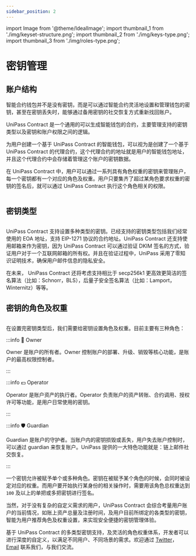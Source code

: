 ```yaml
---
sidebar_position: 2
---
```


import Image from '@theme/IdealImage';
import thumbnail_1 from './img/keyset-structure.png';
import thumbnail_2 from './img/keys-type.png';
import thumbnail_3 from './img/roles-type.png';

# 密钥管理

## 账户结构

智能合约钱包并不是没有密钥，而是可以通过智能合约灵活地设置和管理钱包的密钥，甚至在密钥丢失时，能够通过备用密钥的社交恢复方式重新找回账户。

UniPass Contract 是一个通用的可以生成智能钱包的合约，主要管理支持的密钥类型以及密钥和账户权限之间的逻辑。

为用户创建一个基于 UniPass Contract 的智能钱包，可以视为是创建了一个基于 UniPass Contract 的代理合约，这个代理合约的地址就是用户的智能钱包地址，并且这个代理合约中会存储着管理这个账户的密钥数据。

在 UniPass Contract 中，用户可以通过一系列具有角色权重的密钥来管理账户，每一个密钥都有一个对应的角色及权重。用户只要集齐了超过某角色要求权重的密钥的签名后，就可以通过 UniPass Contract 执行这个角色相关的权限。

<p align="center">
    <Image img={thumbnail_1} width="80%"/>
</p>

## 密钥类型

<p align="center">
    <Image img={thumbnail_2} width="80%"/>
</p>

UniPass Contract 支持设置多种类型的密钥。已经支持的密钥类型包括我们经常使用的 EOA 地址，支持 EIP-1271 协议的合约地址。UniPass Contract 还支持使用邮箱来作为密钥，因为 UniPass Contract 可以通过验证 DKIM 签名的方式，验证用户对于一个互联网邮箱的所有权。并且在验证过程中，UniPass 采用了零知识证明技术，确保用户邮件信息的隐私安全。

在未来， UniPass Contract 还将考虑支持相比于 secp256k1 更高效更简洁的签名算法（比如：Schnorr，BLS），后量子安全签名算法（比如：Lamport，Winternitz）等等。

## 密钥的角色及权重

<p align="center">
    <Image img={thumbnail_3} width="80%"/>
</p>

在设置完密钥类型后，我们需要给密钥设置角色及权重。目前主要有三种角色：

:::info 👤 Owner

Owner 是账户的所有者。Owner 控制账户的部署、升级、销毁等核心功能，是账户的最高权限控制者。

:::

:::info 💵 Operator

Operator 是账户资产的执行者。Operator 负责账户的资产转账、合约调用、授权许可等功能，是用户日常使用的密钥。

:::

:::info 🛡️ Guardian

Guardian 是账户的守护者。当账户内的密钥损毁或丢失，用户失去账户控制时，可以通过 guardian 来恢复账户。UniPass 提供的一大特色功能就是：链上邮件社交恢复。

:::

一个密钥允许被赋予单个或多种角色。密钥在被赋予某个角色的时候，会同时被设定对应的权重。而用户要开始执行某身份的相关操作时，需要用该角色总权重达到 `100` 及以上的单把或多把密钥进行签名。

当然，对于没有复杂的自定义需求的用户，UniPass Contract 会综合考量用户账户的当前情况，如账上资产总量及注册时间，及用户目前所绑定的各类型的密钥，智能为用户推荐角色及权重设置，来实现安全便捷的密钥管理体验。

基于 UniPass Contract 的多类型密钥支持，及灵活的角色权重体系，开发者可以进行深度的自定义，以满足不同用户、不同场景的需求。欢迎通过 [Twitter](https://twitter.com/UniPassWallet)，[Email](mailto:contact@unipass.id) 联系我们，与我们交流。
